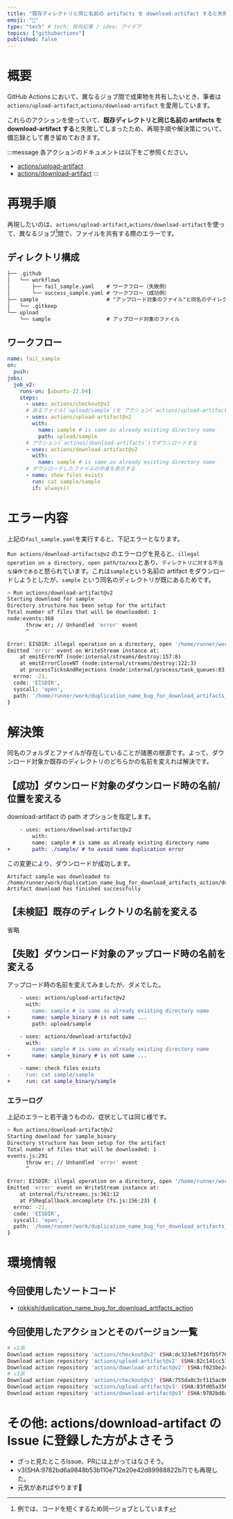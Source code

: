```yaml
---
title: "既存ディレクトリと同じ名前の artifacts を download-artifact すると失敗する【GitHub Actions】"
emoji: "💫"
type: "tech" # tech: 技術記事 / idea: アイデア
topics: ["githubactions"]
published: false
---
```


# 概要
GitHub Actions において、異なるジョブ間で成果物を共有したいとき、筆者は `actions/upload-artifact`,`actions/download-artifact` を愛用しています。

これらのアクションを使っていて、**既存ディレクトリと同じ名前の artifacts を download-artifact する**と失敗してしまったため、再現手順や解決策について、備忘録として書き留めておきます。

:::message
各アクションのドキュメントは以下をご参照ください。
- [actions/upload-artifact](https://github.com/actions/upload-artifact)
- [actions/download-artifact](https://github.com/actions/download-artifact)
:::

# 再現手順
再現したいのは、`actions/upload-artifact`,`actions/download-artifact`を使って、異なるジョブ[^1]間で、ファイルを共有する際のエラーです。

## ディレクトリ構成
```markdown
├── .github
│   └── workflows
│       ├── fail_sample.yaml    # ワークフロー（失敗例）
│       └── success_sample.yaml # ワークフロー（成功例）
├── sample                      # "アップロード対象のファイル"と同名のデイレクトリ
│   └── .gitkeep
└── upload
    └── sample                  # アップロード対象のファイル
```
## ワークフロー

```yaml:fail_sample.yaml
name: fail_sample
on:
  push:
jobs:
  job_v2:
    runs-on: [ubuntu-22.04]
    steps:
      - uses: actions/checkout@v2
      # あるファイル(`upload/sample`)を アクション(`actions/upload-artifacts`)でアップロードする
      - uses: actions/upload-artifact@v2
        with:
          name: sample # is same as already existing directory name
          path: upload/sample
      # アクション(`actinos/download-artifacts`)でダウンロードする
      - uses: actions/download-artifact@v2
        with:
          name: sample # is same as already existing directory name
      # ダウンロードしたファイルの中身を表示する
      - name: show files exists
        run: cat sample/sample
        if: always()
```
# エラー内容
上記の`fail_sample.yaml`を実行すると、下記エラーとなります。

`Run actions/download-artifacts@v2` のエラーログを見ると、`illegal operation on a directory, open path/to/xxx`とあり、`ディレクトリに対する不当な操作である`と怒られています。これは`sample`という名前の artifact をダウンロードしようとしたが、`sample` という同名のディレクトリが既にあるためです。

```sh
> Run actions/download-artifact@v2
Starting download for sample
Directory structure has been setup for the artifact
Total number of files that will be downloaded: 1
node:events:368
      throw er; // Unhandled 'error' event
      ^

Error: EISDIR: illegal operation on a directory, open '/home/runner/work/duplication_name_bug_for_download_artifacts_action/duplication_name_bug_for_download_artifacts_action/sample'
Emitted 'error' event on WriteStream instance at:
    at emitErrorNT (node:internal/streams/destroy:157:8)
    at emitErrorCloseNT (node:internal/streams/destroy:122:3)
    at processTicksAndRejections (node:internal/process/task_queues:83:21) {
  errno: -21,
  code: 'EISDIR',
  syscall: 'open',
  path: '/home/runner/work/duplication_name_bug_for_download_artifacts_action/duplication_name_bug_for_download_artifacts_action/sample'
}
```
# 解決策
同名のフォルダとファイルが存在していることが諸悪の根源です。よって、ダウンロード対象か既存のディレクトリのどちらかの名前を変えれば解決です。

## 【成功】ダウンロード対象のダウンロード時の名前/位置を変える
download-artifact の path オプションを指定します。
```diff yaml:success_sample.yaml
    - uses: actions/download-artifact@v2
        with:
        name: sample # is same as already existing directory name
+       path: ./sample/ # to avoid name duplication error
```
この変更により、ダウンロードが成功します。
```shell
Artifact sample was downloaded to /home/runner/work/duplication_name_bug_for_download_artifacts_action/duplication_name_bug_for_download_artifacts_action/sample
Artifact download has finished successfully
```

## 【未検証】既存のディレクトリの名前を変える
省略

## 【失敗】ダウンロード対象のアップロード時の名前を変える
アップロード時の名前を変えてみましたが、ダメでした。
```diff yaml:fail_sample.yaml
    - uses: actions/upload-artifact@v2
      with:
-       name: sample # is same as already existing directory name
+       name: sample_binary # is not same ...
        path: upload/sample

    - uses: actions/download-artifact@v2
      with:
-       name: sample # is same as already existing directory name
+       name: sample_binary # is not same ...

    - name: check files exists
-     run: cat sample/sample
+     run: cat sample_binary/sample
```
### エラーログ
上記のエラーと若干違うものの、症状としては同じ様です。
```sh
> Run actions/download-artifact@v2
Starting download for sample_binary
Directory structure has been setup for the artifact
Total number of files that will be downloaded: 1
events.js:291
      throw er; // Unhandled 'error' event
      ^

Error: EISDIR: illegal operation on a directory, open '/home/runner/work/duplication_name_bug_for_download_artifacts_action/duplication_name_bug_for_download_artifacts_action/sample'
Emitted 'error' event on WriteStream instance at:
    at internal/fs/streams.js:361:12
    at FSReqCallback.oncomplete (fs.js:156:23) {
  errno: -21,
  code: 'EISDIR',
  syscall: 'open',
  path: '/home/runner/work/duplication_name_bug_for_download_artifacts_action/duplication_name_bug_for_download_artifacts_action/sample'
}
```

# 環境情報
## 今回使用したソートコード
- [rokkish/duplication_name_bug_for_download_artifacts_action](https://github.com/rokkish/duplication_name_bug_for_download_artifacts_action)
## 今回使用したアクションとそのバージョン一覧
```sh
# v2系
Download action repository 'actions/checkout@v2' (SHA:dc323e67f16fb5f7663d20ff7941f27f5809e9b6)
Download action repository 'actions/upload-artifact@v2' (SHA:82c141cc518b40d92cc801eee768e7aafc9c2fa2)
Download action repository 'actions/download-artifact@v2' (SHA:f023be2c48cc18debc3bacd34cb396e0295e2869)
# v3系
Download action repository 'actions/checkout@v3' (SHA:755da8c3cf115ac066823e79a1e1788f8940201b)
Download action repository 'actions/upload-artifact@v3' (SHA:83fd05a356d7e2593de66fc9913b3002723633cb)
Download action repository 'actions/download-artifact@v3' (SHA:9782bd6a9848b53b110e712e20e42d89988822b7)
```

# その他: actions/download-artifact の Issue に登録した方がよさそう
- ざっと見たところIssue、PRには上がってはなさそう。
- v3(SHA:9782bd6a9848b53b110e712e20e42d89988822b7)でも再現した。
- 元気があればやります🫠

[^1]: 例では、コードを短くするため同一ジョブとしています

